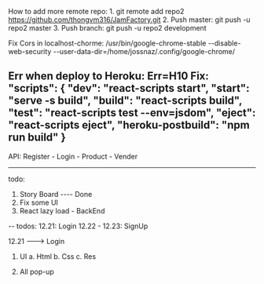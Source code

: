 How to add more remote repo:
    1. git remote add repo2 https://github.com/thongvm316/JamFactory.git
    2. Push master: git push -u repo2 master
    3. Push branch: git push -u repo2 development

Fix Cors in localhost-chorme: 
/usr/bin/google-chrome-stable --disable-web-security --user-data-dir=/home/jossnaz/.config/google-chrome/

Err when deploy to Heroku: Err=H10
Fix:
    "scripts": {
        "dev": "react-scripts start",
        "start": "serve -s build",
        "build": "react-scripts build",
        "test": "react-scripts test --env=jsdom",
        "eject": "react-scripts     eject",
        "heroku-postbuild": "npm run build"
    }
---------------------------------------------------------
API: Register - Login - Product - Vender

----
todo:
1. Story Board ---- Done
2. Fix some UI
3. React lazy load - BackEnd

--
todos: 
12.21: Login
12.22 - 12.23: SignUp

12.21 ---> Login
1. UI
    a. Html
    b. Css
    c. Res


2. All pop-up




